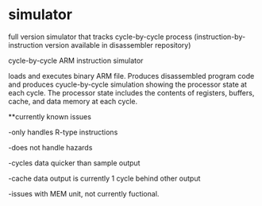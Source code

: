 # simulator
full version simulator that tracks cycle-by-cycle process (instruction-by-instruction version available in disassembler repository)

cycle-by-cycle ARM instruction simulator 

loads and executes binary ARM file. Produces disassembled program code and produces cyucle-by-cycle simulation showing the processor state at each cycle. The processor state includes the contents of registers, buffers, cache, and data memory at each cycle.


**currently known issues

-only handles R-type instructions

-does not handle hazards

-cycles data quicker than sample output

-cache data output is currently 1 cycle behind other output

-issues with MEM unit, not currently fuctional.
